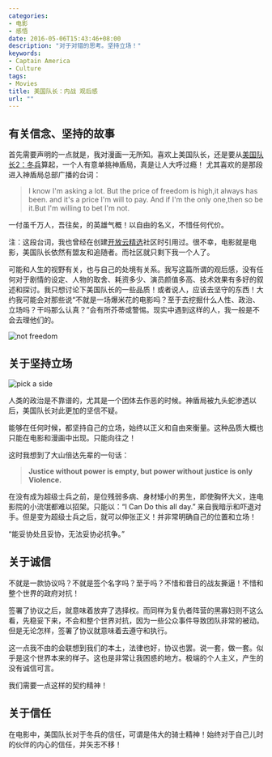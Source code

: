 ```yaml
---
categories:
- 电影
- 感悟
date: 2016-05-06T15:43:46+08:00
description: "对于对错的思考。坚持立场！"
keywords:
- Captain America
- Culture
tags:
- Movies
title: 美国队长：内战 观后感
url: ""
---
```


## 有关信念、坚持的故事

首先需要声明的一点就是，我对漫画一无所知。喜欢上美国队长，还是要从[美国队长2：冬兵](http://marvel.com/movies/movie/181/captain_america_the_winter_soldier)算起，一个人有意单挑神盾局，真是让人大呼过瘾！ 尤其喜欢的是那段进入神盾局总部广播的台词：

> I know I'm asking a lot. But the price of freedom is high,it always has been. and it's a price I'm will to pay. And if I'm the only one,then so be it.But I'm willing to bet I'm not.

一付虽千万人，吾往矣，的英雄气概！以自由的名义，不惜任何代价。

注：这段台词，我也曾经在创建[开放云精选](http://docs.ocselected.org)社区时引用过。很不幸，电影就是电影，美国队长依然有盟友和追随者。而社区就只剩下我一个人了。

可能和人生的视野有关，也与自己的处境有关系。我写这篇所谓的观后感，没有任何对于剧情的设定、人物的取舍、耗资多少、演员颜值多高、技术效果有多好的叙述和探讨。我只想讨论下美国队长的一些品质！或者说人，应该去坚守的东西！大约我可能会对那些说“不就是一场爆米花的电影吗？至于去挖掘什么人性、政治、立场吗？干吗那么认真？”会有所芥蒂或警惕。现实中遇到这样的人，我一般是不会去理他们的。

![not freedom](https://www.movieguide.org/wp-content/uploads/2015/01/Captain-America-Slider.jpg)

## 关于坚持立场

![pick a side](http://i0.wp.com/hipertextual.com/files/2016/03/Captain-America-Civil-War-2-Trailer-I-Could-Do-This-All-Day.jpg)

人类的政治是不靠谱的，尤其是一个团体去作恶的时候。神盾局被九头蛇渗透以后，美国队长对此更加的坚信不疑。

能够在任何时候，都坚持自己的立场，始终以正义和自由来衡量。这种品质大概也只能在电影和漫画中出现。只能向往之！

这时我想到了大山倍达先辈的一句话：

> **Justice without power is empty, but power without justice is only Violence.**

在没有成为超级士兵之前，是位残弱多病、身材矮小的男生，即使胸怀大义，连电影院的小流氓都难以招架。只能以：“I Can Do this all day.” 来自我暗示和吓退对手。但是变为超级士兵之后，就可以伸张正义！并非常明确自己的位置和立场！

“能妥协处且妥协，无法妥协必抗争。”

## 关于诚信

不就是一款协议吗？不就是签个名字吗？至于吗？不惜和昔日的战友撕逼！不惜和整个世界的政府对抗！

签署了协议之后，就意味着放弃了选择权。而同样为复仇者阵营的黑寡妇则不这么看，先稳妥下来，不会和整个世界对抗，因为一些公众事件导致团队非常的被动。但是无论怎样，签署了协议就意味着去遵守和执行。

这一点我不由的会联想到我们的本土，法律也好，协议也罢。说一套，做一套。似乎是这个世界本来的样子。这也是非常让我困惑的地方。极端的个人主义，产生的没有诚信可言。

我们需要一点这样的契约精神！

## 关于信任

在电影中，美国队长对于冬兵的信任，可谓是伟大的骑士精神！始终对于自己儿时的伙伴的内心的信任，并矢志不移！
